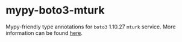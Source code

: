 # mypy-boto3-mturk

Mypy-friendly type annotations for `boto3` 1.10.27 `mturk` service.
More information can be found [here](https://github.com/vemel/mypy_boto3).
